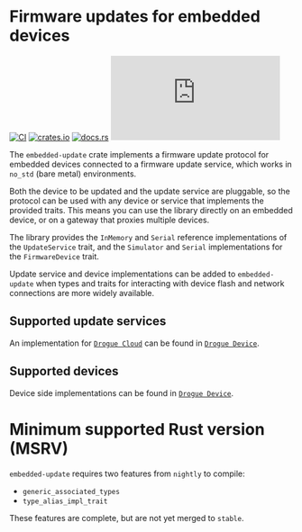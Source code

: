 # Firmware updates for embedded devices

[![CI](https://github.com/drogue-iot/embedded-update/actions/workflows/ci.yaml/badge.svg)](https://github.com/drogue-iot/embedded-update/actions/workflows/ci.yaml)
[![crates.io](https://img.shields.io/crates/v/embedded-update.svg)](https://crates.io/crates/embedded-update)
[![docs.rs](https://docs.rs/embedded-update/badge.svg)](https://docs.rs/embedded-update)
[![Matrix](https://img.shields.io/matrix/drogue-iot:matrix.org)](https://matrix.to/#/#drogue-iot:matrix.org)

The `embedded-update` crate implements a firmware update protocol for embedded devices connected to a firmware update service, which works in `no_std` (bare metal) environments.

Both the device to be updated and the update service are pluggable, so the protocol can be used with any device or service that implements the provided traits. This means you can use the library directly on an embedded device, or on a gateway that proxies multiple devices.

The library provides the `InMemory` and `Serial` reference implementations of the `UpdateService` trait, and the `Simulator` and `Serial` implementations for the `FirmwareDevice` trait.

Update service and device implementations can be added to `embedded-update` when types and traits for interacting with device flash and network connections are more widely available.

## Supported update services

An implementation for [`Drogue Cloud`](https://github.com/drogue-iot/drogue-ajour) can be found in [`Drogue Device`](https://github.com/drogue-iot/drogue-device).

## Supported devices

Device side implementations can be found in [`Drogue Device`](https://github.com/drogue-iot/drogue-device). 

# Minimum supported Rust version (MSRV)

`embedded-update` requires two features from `nightly` to compile:

* `generic_associated_types`
* `type_alias_impl_trait`

These features are complete, but are not yet merged to `stable`.
